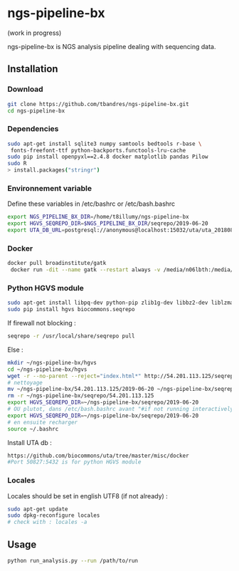 # ngs-pipeline-bx

(work in progress)

ngs-pipeline-bx is NGS analysis pipeline dealing with sequencing data.

## Installation

### Download

```bash
git clone https://github.com/tbandres/ngs-pipeline-bx.git
cd ngs-pipeline-bx
```

### Dependencies

```bash
sudo apt-get install sqlite3 numpy samtools bedtools r-base \
 fonts-freefont-ttf python-backports.functools-lru-cache
sudo pip install openpyxl==2.4.8 docker matplotlib pandas Pilow
sudo R
> install.packages("stringr")

```

### Environnement variable

Define these variables in /etc/bashrc or /etc/bash.bashrc

```bash
export NGS_PIPELINE_BX_DIR=/home/t8illumy/ngs-pipeline-bx
export HGVS_SEQREPO_DIR=$NGS_PIPELINE_BX_DIR/seqrepo/2019-06-20
export UTA_DB_URL=postgresql://anonymous@localhost:15032/uta/uta_20180821
```

### Docker

```bash
docker pull broadinstitute/gatk
 docker run -dit --name gatk --restart always -v /media/n06lbth:/media/n06lbth -v /home/t8illumy:/home/t8illumy broadinstitute/gatk
```

### Python HGVS module

```bash
sudo apt-get install libpq-dev python-pip zlib1g-dev libbz2-dev liblzma-dev
sudo pip install hgvs biocommons.seqrepo
```
If firewall not blocking :
```bash
seqrepo -r /usr/local/share/seqrepo pull 
```
Else :
```bash
mkdir ~/ngs-pipeline-bx/hgvs
cd ~/ngs-pipeline-bx/hgvs 
wget -r --no-parent --reject="index.html*" http://54.201.113.125/seqrepo/2019-06-20/
# nettoyage
mv ~/ngs-pipeline-bx/54.201.113.125/2019-06-20 ~/ngs-pipeline-bx/seqrepo/
rm -r ~/ngs-pipeline-bx/seqrepo/54.201.113.125
export HGVS_SEQREPO_DIR=~/ngs-pipeline-bx/seqrepo/2019-06-20
# OU plutot, dans /etc/bash.bashrc avant "#if not running interactively..."
export HGVS_SEQREPO_DIR=~/ngs-pipeline-bx/seqrepo/2019-06-20
# en ensuite recharger
source ~/.bashrc
```

Install UTA db :
```bash
https://github.com/biocommons/uta/tree/master/misc/docker
#Port 50827:5432 is for python HGVS module
```

### Locales

Locales should be set in english UTF8 (if not already) :

```bash
sudo apt-get update
sudo dpkg-reconfigure locales 
# check with : locales -a
```


## Usage

```bash
python run_analysis.py --run /path/to/run
```


```bash
```
